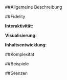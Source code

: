 ##Allgemeine Beschreibung

##Fidelity

**Interaktivität:**

**Visualisierung:**

**Inhaltsentwicklung:**


##Komplexität

##Beispiele

##Grenzen

